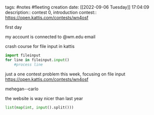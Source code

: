 tags: #notes #fleeting
creation date: [[2022-09-06 Tuesday]] 17:04:09
description:: contest 0, introduction
contest:: https://open.kattis.com/contests/wn4osf

first day

my account is connected to @wm.edu email

crash course for file input in kattis
``` python
import fileinput
for line in fileinput.input()
	#process line
```

just a one contest problem this week, focusing on file input
https://open.kattis.com/contests/wn4osf

mehegan--carlo

the website is way nicer than last year

```python
list(map(int, input().split()))
```
